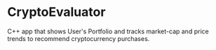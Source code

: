 # CryptoEvaluator
C++ app that shows User's Portfolio and tracks market-cap and price trends to recommend cryptocurrency purchases.
